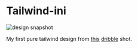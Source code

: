 # Tailwind-ini

![design snapshot](https://alkaj.github.io/tailwind-ini/assets/tailwind-ini.png)

My first pure tailwind design from [this](https://dribbble.com/shots/14830289--Exploration-Fashion-Website) [dribble](https://www.dribble.com) shot.
